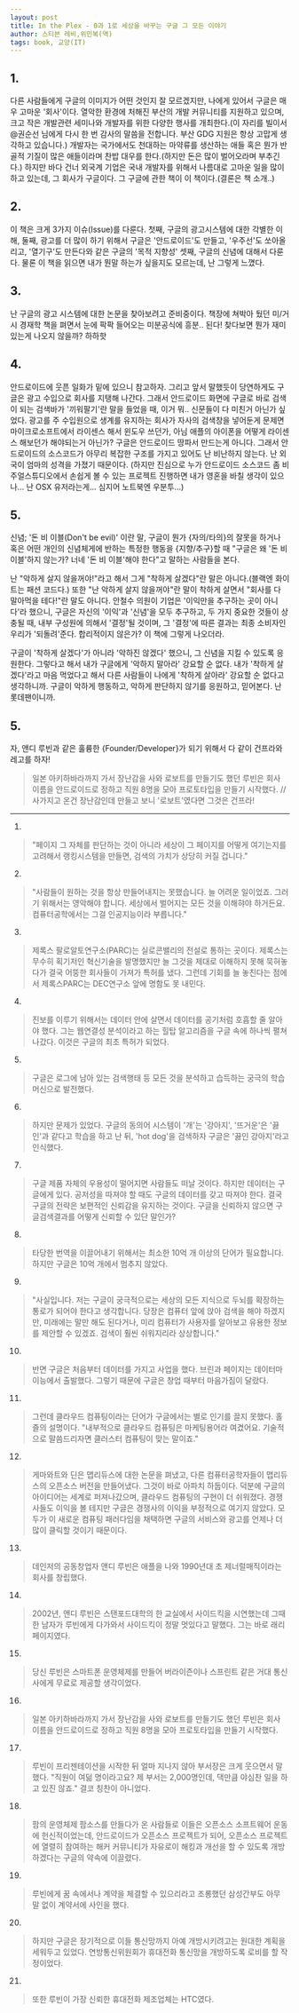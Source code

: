 ```yaml
---
layout: post
title: In the Plex - 0과 1로 세상을 바꾸는 구글 그 모든 이야기
author: 스티븐 레비,위민복(역)
tags: book, 교양(IT)
---
```


## 1. 
다른 사람들에게 구글의 이미지가 어떤 것인지 잘 모르겠지만, 나에게 있어서 구글은 매우 고마운 '회사'이다. 열악한 환경에 처해진 부산의 개발 커뮤니티를 지원하고 있으며, 크고 작은 개발관련 세미나와 개발자를 위한 다양한 행사를 개최한다.(이 자리를 빌이서 @권순선 님에게 다시 한 번 감사의 말씀을 전합니다. 부산 GDG 지원은 항상 고맙게 생각하고 있습니다.) 개발자는 국가에서도 천대하는 마약류를 생산하는 애들 혹은 뭔가 반골적 기질이 많은 애들이라며 찬밥 대우를 한다.(하지만 돈은 많이 벌어오라며 부추긴다.) 하지만 바다 건너 외국계 기업은 국내 개발자를 위해서 나름대로 고마운 일을 많이하고 있는데, 그 회사가 구글이다. 그 구글에 관한 책이 이 책이다.(결론은 책 소개..)

## 2. 
이 책은 크게 3가지 이슈(Issue)를 다룬다. 첫째, 구글의 광고시스템에 대한 각별한 이해, 둘째, 광고를 더 많이 하기 위해서 구글은 '안드로이드'도 만들고, '우주선'도 쏘아올리고, '열기구'도 만든다와 같은 구글의 '목적 지향성' 셋째, 구글의 신념에 대해서 다룬다. 물론 이 책을 읽으면 내가 뭔말 하는가 싶을지도 모르는데, 난 그렇게 느꼈다.

## 3. 
난 구글의 광고 시스템에 대한 논문을 찾아보려고 준비중이다. 책장에 쳐박아 뒀던 미/거시 경재학 책을 펴면서 눈에 팍팍 들어오는 미분공식에 흥분.. 된다! 찾다보면 뭔가 재미있는게 나오지 않을까? 하하핫

## 4. 
안드로이드에 웃픈 일화가 밑에 있으니 참고하자. 그리고 앞서 말했듯이 당연하게도 구글은 광고 수입으로 회사를 지탱해 나간다. 그래서 안드로이드 화면에 구글로 바로 검색이 되는 검색바가 '끼워팔기'란 말을 들었을 때, 이거 뭐.. 신문들이 다 미친거 아닌가 싶었다. 광고를 주 수입원으로 생계를 유지하는 회사가 자사의 검색창을 넣어둔게 문제면 마이크로소프트에서 라이센스 해서 윈도우 쓰던가, 아님 애플의 아이폰을 어떻게 라이센스 해보던가 해야되는거 아닌가? 구글은 안드로이드 땅파서 만드는게 아니다. 그래서 안드로이드의 소스코드가 아무리 복잡한 구조를 가지고 있어도 난 비난하지 않는다. 난 외국이 엄마의 성격을 가졌기 때문이다. (하지만 진심으로 누가 안드로이드 소스코드 좀 비주얼스튜디오에서 손쉽게 볼 수 있는 프로젝트 진행하면 내가 영혼을 바칠 생각이 있으나... 난 OSX 유저라는게... 심지어 노트북엔 우분투...)

## 5. 
신념; '돈 비 이블(Don't be evil)' 이란 말, 구글이 뭔가 {자의/타의}의 잘못을 하거나 혹은 어떤 개인의 신념체게에 반하는 특정한 행동을 {지향/추구}할 때 "구글은 왜 '돈 비 이블'하지 않는가? 너네 '돈 비 이블'해야 한다"고 말하는 사람들을 본다. 

난 "악하게 살지 않을꺼야!"라고 해서 그게 "착하게 살겠다"란 말은 아니다.(블랙엔 화이트는 패션 코드다.) 또한 "난 악하게 살지 않을꺼야"란 말이 착하게 살면서 "회사를 다 말아먹을 테다!"란 말도 아니다. 안철수 의원이 기업은 '이익만을 추구하는 곳이 아니다'라 했으니, 구글은 자신의 '이익'과 '신념'을 모두 추구하고, 두 가지 중요한 것들이 상충될 때, 내부 구성원에 의해서 '결정'될 것이며, 그 '결정'에 따른 결과는 최종 소비자인 우리가 '되돌려'준다. 합리적이지 않은가? 이 책에 그렇게 나오더라.

구글이 '착하게 살겠다'가 아니라 '악하진 않겠다' 했으니, 그 신념을 지킬 수 있도록 응원한다. 그렇다고 해서 내가 구글에게 '악하지 말아라' 강요할 순 없다. 내가 '착하게 살겠다'라고 마음 먹었다고 해서 다른 사람들이 나에게 '착하게 살아라' 강요할 순 없다고 생각하니까. 구글이 악하게 행동하고, 악하게 판단하지 않기를 응원하고, 믿어본다. 난 롯데팬이니까.

## 5. 
자, 앤디 루빈과 같은 훌륭한 {Founder/Developer}가 되기 위해서 다 같이 건프라와 레고를 하자!
> 일본 아키하바라까지 가서 장난감을 사와 로보트를 만들기도 했던 루빈은 회사 이름을 안드로이드로 정하고 직원 8명을 모아 프로토타입을 만들기 시작했다. // 사가지고 온건 장난감인데 만들고 보니 '로보트'였다면 그것은 건프라!

- - -

1. 
> "페이지 그 자체를 판단하는 것이 아니라 세상이 그 페이지를 어떻게 여기는지를 고려해서 랭킹시스템을 만들면, 검색의 가치가 상당히 커질 겁니다."

2. 
> "사람들이 원하는 것을 항상 만들어내지는 못했습니다. 늘 어려운 일이었죠. 그러기 위해서는 영악해야 합니다. 세상에서 벌어지는 모든 것을 이해햐야 하거든요. 컴퓨터공학에서는 그걸 인공지능이라 부릅니다."

3. 
> 제록스 팔로알토연구소(PARC)는 실로콘밸리의 전설로 통하는 곳이다. 제록스는 무수히 획기저인 혁신기술을 발명했지만 늘 그것을 제대로 이해하지 못해 묵혀놓다가 결국 어뚱한 회사들이 가져가 특허를 냈다. 그런데 기회를 늘 놓친다는 점에서 제록스PARC는 DEC연구소 앞에 명함도 못 내민다.

4. 
> 진보를 이루기 위해서는 데이터 안에 살면서 데이터를 공기처럼 호흡할 줄 알아야 했다. 그는 웹연결성 분석이라고 하는 힐탑 알고리즘을 구글 속에 하나씩 펼쳐나갔다. 이것은 구글의 최초 특허가 되었다.

5. 
> 구글은 로그에 남아 있는 검색행태 등 모든 것을 분석하고 습득하는 궁극의 학습머신으로 발전했다.

6. 
> 하지만 문제가 있었다. 구글의 동의어 시스템이 '개'는 '강아지', '뜨거운'은 '끓인'과 같다고 학습을 하고 난 뒤, 'hot dog'을 검색하자 구글은 '끓인 강아지'라고 인식했다.

7. 
> 구글 제품 자체의 우용성이 떨어지면 사람들도 떠날 것이다. 하지만 데이터는 구글에게 있다. 공저성을 따져야 할 때도 구글의 데이터를 갖고 따져야 한다. 결국 구글의 전략은 보편적인 신뢰감을 유지하는 것이다. 구글을 신뢰하지 않으면 구글검색결과를 어떻게 신뢰할 수 있단 말인가?

8. 
> 타당한 번역을 이끌어내기 위해서는 최소한 10억 개 이상의 단어가 필요합니다. 하지만 구글은 10억 개에서 멈추지 않았다.

9. 
> "사실입니다. 저는 구글이 궁극적으로는 세상의 모든 지식으로 두뇌를 확장하는 통로가 되어야 한다고 생각합니다. 당장은 컴퓨터 앞에 앉아 검색을 해야 하겠지만, 미래에는 말만 해도 된다거나, 미리 컴퓨터가 사용자를 알아보고 유용한 정보를 제안할 수 있겠죠. 검색이 훨씬 쉬워지리라 상상합니다."

10. 
> 반면 구글은 처음부터 데이터를 가지고 사업을 했다. 브린과 페이지는 데이터마이능에서 출발했다. 그렇기 때문에 구글은 창업 때부터 마음가짐이 달랐다.

11. 
> 그런데 클라우드 컴퓨팅이라는 단어가 구글에서는 별로 인기를 끌지 못했다. 홀즐의 설명이다. "내부적으로 클라우드 컴퓨팅은 마케팅용어라 여겼어요. 기술적으로 말씀드리자면 클러스터 컴퓨팅이 맞는 말이죠."

12. 
> 게마와트와 딘은 맵리듀스에 대한 논문을 펴냈고, 다른 컴퓨터공학자들이 맵리듀스의 오픈소스 버전을 만들어냈다. 그것이 바로 아파치 하둡이다. 덕분에 구글의 아이디어는 세계로 퍼져나갔으며, 클라우드 컴퓨팅의 구현이 더 쉬워졌다. 경쟁사들도 이익을 볼 테지만 구글은 경쟁사의 이익을 부정적으로 여기지 않았다. 모두가 이 새로운 컴퓨팅 패러다임을 채택하면 구글의 서비스와 광고를 언제나 더 많이 클릭할 것이기 때문이다.

13. 
> 데인저의 공동창업자 앤디 루빈은 애플을 나와 1990년대 초 제너럴매직이라는 회사를 창립했다.

14. 
> 2002년, 앤디 루빈은 스탠포드대학의 한 교실에서 사이드킥을 시연했는데 그때 한 남자가 루빈에게 다가와서 사이드킥이 정말 멋있다고 말했다. 그는 바로 래리 페이지였다.

15. 
> 당신 루빈은 스마트폰 운영체제를 만들어 버라이즌이나 스프린트 같은 거대 통신사에게 무료로 제공할 생각이었다.

16. 
> 일본 아키하바라까지 가서 장난감을 사와 로보트를 만들기도 했던 루빈은 회사 이름을 안드로이드로 정하고 직원 8명을 모아 프로토타입을 만들기 시작했다.

17. 
> 루빈이 프리젠테이션을 시작한 뒤 얼마 지나지 않아 부서장은 크게 웃으면서 말했다. "직원이 여덞 명이라고요? 제 부서는 2,000명인데, 댁만큼 야심찬 일을 하고 있진 않죠." 결코 칭찬이 아니었다.

18. 
> 팜의 운영체제 팜소스를 만들다가 온 사람들로 이들은 오픈소스 소프트웨어 운동에 헌신적이었는데, 안드로이드가 오픈소스 프로젝트가 되어, 오픈소스 프로젝트에 열렬히 참여하는 해커 커뮤니티가 자유로이 해킹과 개선을 할 수 있도록 개방하겠다는 구글의 약속에 이끌렸다.

19. 
> 루빈에게 꿈 속에서나 계약을 체결할 수 있으리라고 조롱했던 삼성간부도 아무 말 없이 계약서에 사인을 했다.

20. 
> 하지만 구글은 장기적으로 이들 통신망까지 아예 개방시키려고는 원대한 계획을 세워두고 있었다. 연방통신위원회가 휴대전화 통신망을 개방하도록 로비를 할 작정이었다.

21. 
> 또한 루빈이 가장 신뢰한 휴대전화 제조업체는 HTC였다.